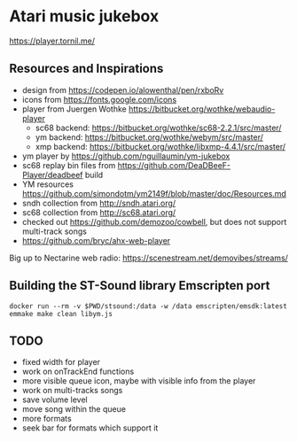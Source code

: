 # Atari music jukebox

https://player.tornil.me/


## Resources and Inspirations

- design from https://codepen.io/alowenthal/pen/rxboRv
- icons from https://fonts.google.com/icons
- player from Juergen Wothke https://bitbucket.org/wothke/webaudio-player
  - sc68 backend: https://bitbucket.org/wothke/sc68-2.2.1/src/master/
  - ym backend: https://bitbucket.org/wothke/webym/src/master/
  - xmp backend: https://bitbucket.org/wothke/libxmp-4.4.1/src/master/
- ym player by https://github.com/nguillaumin/ym-jukebox
- sc68 replay bin files from https://github.com/DeaDBeeF-Player/deadbeef build
- YM resources https://github.com/simondotm/ym2149f/blob/master/doc/Resources.md
- sndh collection from http://sndh.atari.org/
- sc68 collection from http://sc68.atari.org/
- checked out https://github.com/demozoo/cowbell, but does not support multi-track songs
- https://github.com/bryc/ahx-web-player

Big up to Nectarine web radio: https://scenestream.net/demovibes/streams/


## Building the ST-Sound library Emscripten port

```
docker run --rm -v $PWD/stsound:/data -w /data emscripten/emsdk:latest emmake make clean libym.js
```



## TODO
- fixed width for player
- work on onTrackEnd functions
- more visible queue icon, maybe with visible info from the player
- work on multi-tracks songs
- save volume level
- move song within the queue
- more formats
- seek bar for formats which support it
